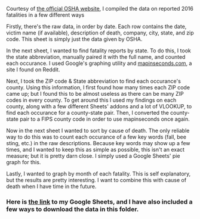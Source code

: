 Courtesy of <a href="https://www.osha.gov/dep/fatcat/dep_fatcat.html">the official OSHA website</a>, I compiled the data on reported 2016 fatalities in a few different ways

Firstly, there's the raw data, in order by date. Each row contains the date, victim name (if available), description of death, company, city, state, and zip code. This sheet is simply just the data given by OSHA.

In the next sheet, I wanted to find fatality reports by state. To do this, I took the state abbreviation, manually paired it with the full name, and counted each occurance. I used Google's graphing utility and <a href="http://mapinseconds.com">mapinseconds.com</a>, a site I found on Reddit.

Next, I took the ZIP code & State abbreviation to find each occurance's county. Using this information, I first found how many times each ZIP code came up; but I found this to be almost useless as there can be many ZIP codes in every county. To get around this I used my findings on each county, along with a few different Sheets' addons and a lot of VLOOKUP, to find each occurance for a county-state pair. Then, I converted the county-state pair to a FIPS county code in order to use mapinseconds once again.

Now in the next sheet I wanted to sort by cause of death. The only reliable way to do this was to count each occurance of a few key words (fall, bee sting, etc.) in the raw descriptions. Because key words may show up a few times, and I wanted to keep this as simple as possible, this isn't an exact measure; but it is pretty darn close. I simply used a Google Sheets' pie graph for this.

Lastly, I wanted to graph by month of each fatality. This is self explanatory, but the results are pretty interesting. I want to combine this with cause of death when I have time in the future.



<h3>Here is <a href="https://docs.google.com/spreadsheets/d/1Kjtj9YobdI9CYt29luJYt91c00kMsYqPxVfytDY9sKw/edit?usp=sharing">the link</a> to my Google Sheets, and I have also included a few ways to download the data in this folder.</h3>
